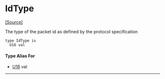 # IdType
<span class="source-link">[[Source]](src/mqtt-primitives/typeDefs.md#L-0-12)</span>

The type of the packet id as defined by the protocol specification


```pony
type IdType is
  U16 val
```

#### Type Alias For

* [U16](builtin-U16.md) val

---

